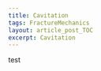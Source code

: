 ```yaml
---
title: Cavitation
tags: FractureMechanics
layout: article_post_TOC
excerpt: Cavitation
---
```


test